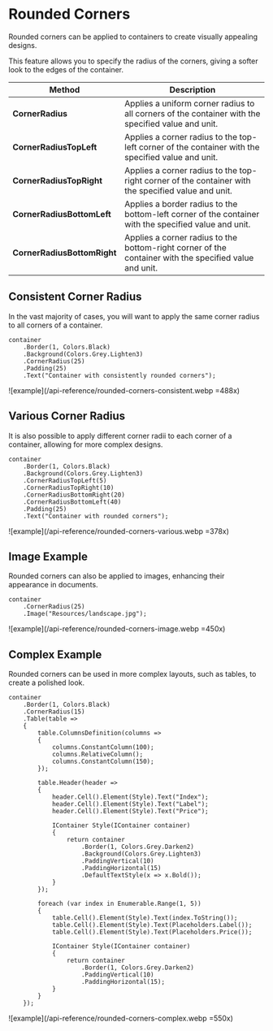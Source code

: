 # Rounded Corners

Rounded corners can be applied to containers to create visually appealing designs. 

This feature allows you to specify the radius of the corners, giving a softer look to the edges of the container.

| Method                      | Description                                                                                            |
|-----------------------------|--------------------------------------------------------------------------------------------------------|
| **CornerRadius**            | Applies a uniform corner radius to all corners of the container with the specified value and unit.     |
| **CornerRadiusTopLeft**     | Applies a corner radius to the top-left corner of the container with the specified value and unit.     |
| **CornerRadiusTopRight**    | Applies a corner radius to the top-right corner of the container with the specified value and unit.    |
| **CornerRadiusBottomLeft**  | Applies a border radius to the bottom-left corner of the container with the specified value and unit.  |
| **CornerRadiusBottomRight** | Applies a corner radius to the bottom-right corner of the container with the specified value and unit. |


## Consistent Corner Radius

In the vast majority of cases, you will want to apply the same corner radius to all corners of a container.

```c#{4}
container
    .Border(1, Colors.Black)
    .Background(Colors.Grey.Lighten3)
    .CornerRadius(25)
    .Padding(25)
    .Text("Container with consistently rounded corners");
```

![example](/api-reference/rounded-corners-consistent.webp =488x)


## Various Corner Radius

It is also possible to apply different corner radii to each corner of a container, allowing for more complex designs.

```c#{4-7}
container
    .Border(1, Colors.Black)
    .Background(Colors.Grey.Lighten3)
    .CornerRadiusTopLeft(5)
    .CornerRadiusTopRight(10)
    .CornerRadiusBottomRight(20)
    .CornerRadiusBottomLeft(40)
    .Padding(25)
    .Text("Container with rounded corners");
```

![example](/api-reference/rounded-corners-various.webp =378x)


## Image Example

Rounded corners can also be applied to images, enhancing their appearance in documents.

```c#{2}
container
    .CornerRadius(25)
    .Image("Resources/landscape.jpg");
```

![example](/api-reference/rounded-corners-image.webp =450x)


## Complex Example

Rounded corners can be used in more complex layouts, such as tables, to create a polished look.

```c#{3}
container
    .Border(1, Colors.Black)
    .CornerRadius(15)
    .Table(table =>
    {
        table.ColumnsDefinition(columns =>
        {
            columns.ConstantColumn(100);
            columns.RelativeColumn();
            columns.ConstantColumn(150);
        });
        
        table.Header(header =>
        {
            header.Cell().Element(Style).Text("Index");
            header.Cell().Element(Style).Text("Label");
            header.Cell().Element(Style).Text("Price");

            IContainer Style(IContainer container)
            {
                return container
                    .Border(1, Colors.Grey.Darken2)
                    .Background(Colors.Grey.Lighten3)
                    .PaddingVertical(10)
                    .PaddingHorizontal(15)
                    .DefaultTextStyle(x => x.Bold());
            }
        });

        foreach (var index in Enumerable.Range(1, 5))
        {
            table.Cell().Element(Style).Text(index.ToString());
            table.Cell().Element(Style).Text(Placeholders.Label());
            table.Cell().Element(Style).Text(Placeholders.Price());
            
            IContainer Style(IContainer container)
            {
                return container
                    .Border(1, Colors.Grey.Darken2)
                    .PaddingVertical(10)
                    .PaddingHorizontal(15);
            }
        }
    });
```

![example](/api-reference/rounded-corners-complex.webp =550x)
